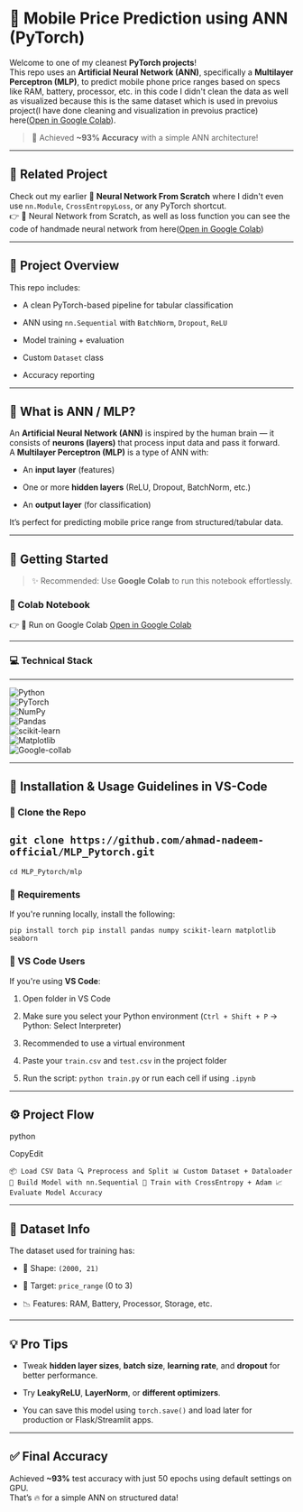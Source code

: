📱 Mobile Price Prediction using ANN (PyTorch)
==============================================

Welcome to one of my cleanest **PyTorch projects**!  
This repo uses an **Artificial Neural Network (ANN)**, specifically a **Multilayer Perceptron (MLP)**, to predict mobile phone price ranges based on specs like RAM, battery, processor, etc. in this code I didn't clean the data as well as visualized because this is the same dataset which is used in prevoius project(I have done cleaning and visualization in prevoius practice) here([Open in Google Colab](https://colab.research.google.com/drive/1Enk9PC1ikD2g6EZvQdPJ5RsrVHFmtVIr#scrollTo=qjG0yHtjRG3q)).

> 🎯 Achieved **~93% Accuracy** with a simple ANN architecture!

* * *

🔗 Related Project
------------------

Check out my earlier 🔧 **Neural Network From Scratch** where I didn't even use `nn.Module`, `CrossEntropyLoss`, or any PyTorch shortcut.  
👉 🧠 Neural Network from Scratch, as well as loss function you can see the code of handmade neural network from here([Open in Google Colab](https://colab.research.google.com/drive/1Enk9PC1ikD2g6EZvQdPJ5RsrVHFmtVIr#scrollTo=qjG0yHtjRG3q))

* * *

📂 Project Overview
-------------------

This repo includes:

*   A clean PyTorch-based pipeline for tabular classification
    
*   ANN using `nn.Sequential` with `BatchNorm`, `Dropout`, `ReLU`
    
*   Model training + evaluation
    
*   Custom `Dataset` class
    
*   Accuracy reporting
    

* * *

🧠 What is ANN / MLP?
---------------------

An **Artificial Neural Network (ANN)** is inspired by the human brain — it consists of **neurons (layers)** that process input data and pass it forward.  
A **Multilayer Perceptron (MLP)** is a type of ANN with:

*   An **input layer** (features)
    
*   One or more **hidden layers** (ReLU, Dropout, BatchNorm, etc.)
    
*   An **output layer** (for classification)
    

It’s perfect for predicting mobile price range from structured/tabular data.

* * *

🚀 Getting Started
------------------

> ✨ Recommended: Use **Google Colab** to run this notebook effortlessly.

### 📌 Colab Notebook

👉 🚀 Run on Google Colab [Open in Google Colab](https://colab.research.google.com/drive/1SbXUIGewAaA85huMvGBhJebBNkmdw_SH#scrollTo=T9qDAX2SRjsn)

* * *

### 💻 Technical Stack
------------------

![Python](https://img.shields.io/badge/Python-3.9%252B-blue)  
![PyTorch](https://img.shields.io/badge/PyTorch-2.0-red)  
![NumPy](https://img.shields.io/badge/NumPy-1.24-yellow)  
![Pandas](https://img.shields.io/badge/Pandas-1.5-orange)  
![scikit-learn](https://img.shields.io/badge/scikit--learn-1.2-green)  
![Matplotlib](https://img.shields.io/badge/Matplotlib-3.7-blueviolet)  
![Google-collab](https://img.shields.io/badge/google-colab-orange)
    

* * *

🧾 Installation & Usage Guidelines in VS-Code
----------------------------------

### 🧱 Clone the Repo


`git clone https://github.com/ahmad-nadeem-official/MLP_Pytorch.git`
-----------------------------------
`cd MLP_Pytorch/mlp` 

### 🧪 Requirements

If you're running locally, install the following:


`pip install torch
pip install pandas numpy scikit-learn matplotlib seaborn` 

### 🧠 VS Code Users

If you're using **VS Code**:

1.  Open folder in VS Code
    
2.  Make sure you select your Python environment (`Ctrl + Shift + P` → Python: Select Interpreter)
    
3.  Recommended to use a virtual environment
    
4.  Paste your `train.csv` and `test.csv` in the project folder
    
5.  Run the script: `python train.py` or run each cell if using `.ipynb`
    

* * *

⚙️ Project Flow
---------------

python

CopyEdit

`📦 Load CSV Data
🔍 Preprocess and Split
📊 Custom Dataset + Dataloader
🧠 Build Model with nn.Sequential
🎯 Train with CrossEntropy + Adam
📈 Evaluate Model Accuracy` 

* * *

📁 Dataset Info
---------------

The dataset used for training has:

*   🔢 Shape: `(2000, 21)`
    
*   📌 Target: `price_range` (0 to 3)
    
*   📉 Features: RAM, Battery, Processor, Storage, etc.
    

* * *

💡 Pro Tips
-----------

*   Tweak **hidden layer sizes**, **batch size**, **learning rate**, and **dropout** for better performance.
    
*   Try **LeakyReLU**, **LayerNorm**, or **different optimizers**.
    
*   You can save this model using `torch.save()` and load later for production or Flask/Streamlit apps.
    

* * *

✅ Final Accuracy
----------------

Achieved **~93%** test accuracy with just 50 epochs using default settings on GPU.  
That’s 🔥 for a simple ANN on structured data!